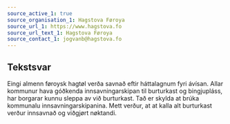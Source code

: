 ```yaml
---
source_active_1: true
source_organisation_1: Hagstova Føroya
source_url_1: https://www.hagstova.fo
source_url_text_1: Hagstova Føroya
source_contact_1: jogvanb@hagstova.fo
---
```

## Tekstsvar  
Eingi almenn føroysk hagtøl verða savnað eftir háttalagnum fyri ávísan.
Allar kommunur hava góðkenda innsavningarskipan til burturkast og bingjupláss, har borgarar kunnu sleppa av við burturkast. Tað er skylda at brúka kommunalu innsavningarskipanina.
Mett verður, at at kalla alt burturkast verður innsavnað og viðgjørt nøktandi.
